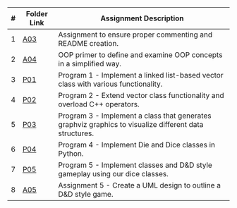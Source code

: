 |   #   | Folder Link | Assignment Description |
| :---: | ----------- | ---------------------- |
| 1 | [A03](https://github.com/aelious/2143-OOP-Nagel/tree/main/Assignments/A03) | Assignment to ensure proper commenting and README creation. |
| 2 | [A04](https://github.com/aelious/2143-OOP-Nagel/tree/main/Assignments/A04) | OOP primer to define and examine OOP concepts in a simplified way. |
| 3 | [P01](https://github.com/aelious/2143-OOP-Nagel/tree/main/Assignments/P01) | Program 1 - Implement a linked list-based vector class with various functionality. |
| 4 | [P02](https://github.com/aelious/2143-OOP-Nagel/tree/main/Assignments/P02) | Program 2 - Extend vector class functionality and overload C++ operators. |
| 5 | [P03](https://github.com/aelious/2143-OOP-Nagel/tree/main/Assignments/P03) | Program 3 - Implement a class that generates graphviz graphics to visualize different data structures. |
| 6 | [P04](https://github.com/aelious/2143-OOP-Nagel/tree/main/Assignments/P04) | Program 4 - Implement Die and Dice classes in Python. |
| 7 | [P05](https://github.com/aelious/2143-OOP-Nagel/tree/main/Assignments/P05) | Program 5 - Implement classes and D&D style gameplay using our dice classes. |
| 8 | [A05](https://github.com/aelious/2143-OOP-Nagel/tree/main/Assignments/A05) | Assignment 5 - Create a UML design to outline a D&D style game. |